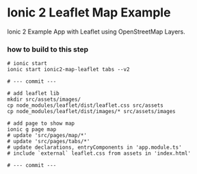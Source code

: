 # Ionic 2 Leaflet Map Example

Ionic 2 Example App with Leaflet using OpenStreetMap Layers.

### how to build to this step

	# ionic start
	ionic start ionic2-map-leaflet tabs --v2

	# --- commit ---

	# add leaflet lib
	mkdir src/assets/images/
	cp node_modules/leaflet/dist/leaflet.css src/assets
	cp node_modules/leaflet/dist/images/* src/assets/images

	# add page to show map
	ionic g page map
	# update 'src/pages/map/*'
	# update 'src/pages/tabs/*'
	# update declarations, entryComponents in 'app.module.ts'
	# include `external` leaflet.css from assets in 'index.html'

	# --- commit ---